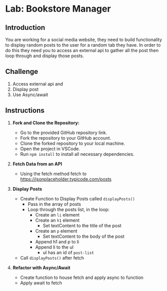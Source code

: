 # Lab: Bookstore Manager

## Introduction

You are working for a social media website, they need to build functionality to display random posts to the user for a random tab they have. In order to do this they need you to access an external api to gather all the post then loop through and display those posts.

## Challenge
1. Access external api and 
2. Display post 
3. Use Async/await

## Instructions

1. **Fork and Clone the Repository:**
   - Go to the provided GitHub repository link.
   - Fork the repository to your GitHub account.
   - Clone the forked repository to your local machine.
   - Open the project in VSCode.
   - Run `npm install` to install all necessary dependencies.

2. **Fetch Data from an API**
   - Using the fetch method fetch to https://jsonplaceholder.typicode.com/posts

3. **Display Posts**
   - Create Function to Display Posts called `displayPosts()` 
      - Pass in the array of posts
      - Loop through the posts list, in the loop:
         - Create an `li` element
         - Create an `h1` element 
            - Set textContent to the title of the post
         - Create an `p` element
            - Set textContent to the body of the post         
         - Append h1 and p to li
         - Append li to the ul
            - ul has an id of `post-list`   
   - Call `displayPosts()` after fetch

4. **Refactor with Async/Await**
   - Create function to house fetch and apply async to function
   - Apply await to fetch


